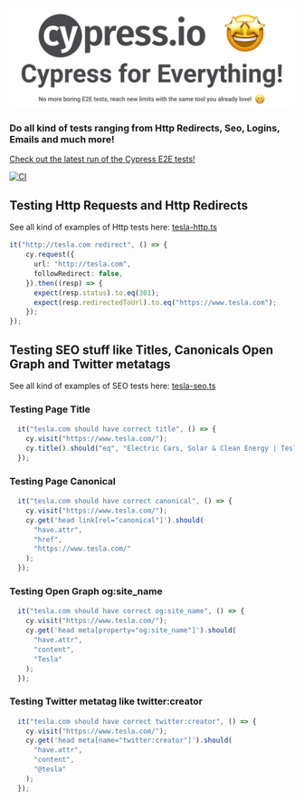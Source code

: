 
![Cypress to test everything!](/assets/cover-repo.jpg)


### Do all kind of tests ranging from Http Redirects, Seo, Logins, Emails and much more!


[Check out the latest run of the Cypress E2E tests!](https://github.com/riccardogiorato/cypress-for-everything/actions)

[![CI](https://github.com/riccardogiorato/cypress-for-everything/actions/workflows/main.yml/badge.svg?branch=main&event=push)](https://github.com/riccardogiorato/cypress-for-everything/actions/workflows/main.yml)

## Testing Http Requests and Http Redirects
See all kind of examples of Http tests here: [tesla-http.ts](/cypress/integration/tesla-http.ts)
```typescript
it("http://tesla.com redirect", () => {
    cy.request({
      url: "http://tesla.com",
      followRedirect: false,
    }).then((resp) => {
      expect(resp.status).to.eq(301);
      expect(resp.redirectedToUrl).to.eq("https://www.tesla.com");
    });
});
```

## Testing SEO stuff like Titles, Canonicals Open Graph and Twitter metatags
See all kind of examples of SEO tests here: [tesla-seo.ts](/cypress/integration/tesla-seo.ts)

### Testing Page Title
```typescript
  it("tesla.com should have correct title", () => {
    cy.visit("https://www.tesla.com/");
    cy.title().should("eq", "Electric Cars, Solar & Clean Energy | Tesla");
  });
```
### Testing Page Canonical
```typescript
  it("tesla.com should have correct canonical", () => {
    cy.visit("https://www.tesla.com/");
    cy.get('head link[rel="canonical"]').should(
      "have.attr",
      "href",
      "https://www.tesla.com/"
    );
  });
```
### Testing Open Graph og:site_name
```typescript
  it("tesla.com should have correct og:site_name", () => {
    cy.visit("https://www.tesla.com/");
    cy.get('head meta[property="og:site_name"]').should(
      "have.attr",
      "content",
      "Tesla"
    );
  });
```
### Testing Twitter metatag like twitter:creator
```typescript
  it("tesla.com should have correct twitter:creator", () => {
    cy.visit("https://www.tesla.com/");
    cy.get('head meta[name="twitter:creator"]').should(
      "have.attr",
      "content",
      "@tesla"
    );
  });
```